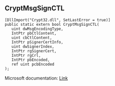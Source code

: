 ## CryptMsgSignCTL

```
[DllImport("Crypt32.dll", SetLastError = true)]
public static extern bool CryptMsgSignCTL(
   uint dwMsgEncodingType,
   IntPtr pbCtlContent,
   uint cbCtlContent,
   IntPtr pSignerCertInfo,
   uint dwSignerIndex,
   IntPtr rgSignerCert,
   IntPtr rgCrl,
   IntPtr pbEncoded,
   ref uint pcbEncoded
);
```

Microsoft documentation: [Link](https://docs.microsoft.com/en-us/windows/win32/api/wincrypt/nf-wincrypt-cryptmsgsignctl)
